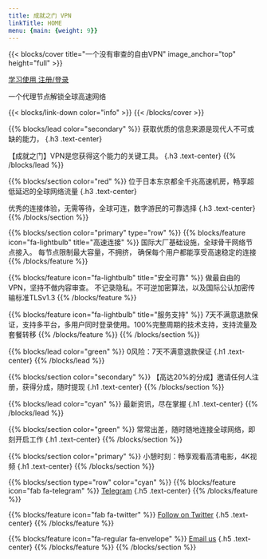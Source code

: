 ```yaml
---
title: 成就之门 VPN
linkTitle: HOME
menu: {main: {weight: 9}}
---
```


{{< blocks/cover title="一个没有审查的自由VPN" image_anchor="top" height="full" >}}

<a class="btn btn-lg btn-primary me-3 mb-4" href="/docs/">
  学习使用 <i class="fas fa-arrow-alt-circle-right ms-2"></i>
</a>

<a class="btn btn-lg btn-secondary me-3 mb-4" href="https://login.33way.top">
  注册/登录 <i class="fas fa-arrow-alt-circle-right ms-2"></i>
</a>
<p class="lead mt-5">一个代理节点解锁全球高速网络</p>
{{< blocks/link-down color="info" >}}
{{< /blocks/cover >}}


{{% blocks/lead color="secondary" %}}
获取优质的信息来源是现代人不可或缺的能力，
{.h3 .text-center}

【成就之门】VPN是您获得这个能力的关键工具。
{.h3 .text-center}
{{% /blocks/lead %}}

{{% blocks/section color="red" %}}
位于日本东京都全千兆高速机房，畅享超低延迟的全球网络流量
{.h3 .text-center}

优秀的连接体验，无需等待，全球可连，数字游民的可靠选择
{.h3 .text-center}
{{% /blocks/section %}}


{{% blocks/section color="primary" type="row" %}}
{{% blocks/feature icon="fa-lightbulb" title="高速连接" %}}
国际大厂基础设施，全球骨干网络节点接入。
每节点限制最大容量，不拥挤，
确保每个用户都能享受高速稳定的连接
{{% /blocks/feature %}}


{{% blocks/feature icon="fa-lightbulb" title="安全可靠" %}}
做最自由的VPN，坚持不做内容审查。
不记录隐私。不可逆加密算法，以及国际公认加密传输标准TLSv1.3
{{% /blocks/feature %}}


{{% blocks/feature icon="fa-lightbulb" title="服务支持" %}}
7天不满意退款保证，支持多平台，多用户同时登录使用。100%完整周期的技术支持，支持流量及套餐转移
{{% /blocks/feature %}}
{{% /blocks/section %}}

{{% blocks/lead color="green" %}}
0风险：7天不满意退款保证
{.h1 .text-center}
{{% /blocks/lead %}}

{{% blocks/section color="secondary" %}}
【高达20%的分成】邀请任何人注册，获得分成，随时提现
{.h1 .text-center}
{{% /blocks/section %}}


{{% blocks/lead color="cyan" %}}
最新资讯，尽在掌握
{.h1 .text-center}
{{% /blocks/lead %}}

{{% blocks/section color="green" %}}
常常出差，随时随地连接全球网络，即刻开启工作
{.h1 .text-center}
{{% /blocks/section %}}

{{% blocks/section color="primary" %}}
小憩时刻：畅享观看高清电影，4K视频
{.h1 .text-center}
{{% /blocks/section %}}

{{% blocks/section type="row" color="cyan" %}}
{{% blocks/feature icon="fab fa-telegram" %}}
[Telegram](https://t.me/top33way)
{.h5 .text-center}
{{% /blocks/feature %}}


{{% blocks/feature icon="fab fa-twitter" %}}
[Follow on Twitter](https://x.com/33waytop)
{.h5 .text-center}
{{% /blocks/feature %}}


{{% blocks/feature icon="fa-regular fa-envelope" %}}
[Email us](mailto:top33way@gmail.com)
{.h5 .text-center}
{{% /blocks/feature %}}
{{% /blocks/section %}}

